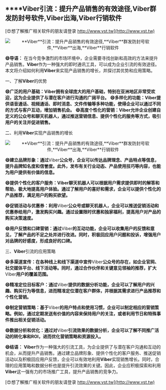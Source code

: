 ## ****Viber**引流：提升产品销售的有效途径,**Viber**群发防封号软件,**Viber**出海,**Viber**行销软件**

[😍想了解推广相关软件的朋友请登录 http://www.vst.tw](http://www.vst.tw)

 <center><img src="https://vst.tw/MP4/tuiguang/png/8.png" alt="**Viber**引流：提升产品销售的有效途径,**Viber**群发防封号软件,**Viber**出海,**Viber**行销软件"></center>

**😄导语：**
在当今竞争激烈的市场环境中，企业需要寻找创新和高效的方法来提升产品销售。**Viber**作为一种强大的即时通讯工具，可以成为企业引流的有效途径。本文将介绍如何利用**Viber**来实现产品销售的增长，并探讨其优势和应用策略。

一、了解**Viber**的优势

**😄广泛的用户基础：**Viber**拥有全球庞大的用户基础，特别在亚洲地区非常受欢迎，这为企业提供了与潜在客户进行沟通的广阔平台。**
**😄多样化的功能：**Viber**提供语音通话、视频通话、即时消息、文件传输等多种功能，使得企业可以通过不同的方式与客户互动，增加销售机会。**
**😄高度个性化的营销：**Viber**允许企业创建自定义的公众号和聊天机器人，通过推送营销信息、提供个性化的服务等方式，吸引用户的关注并促进销售。**

二、利用**Viber**实现产品销售的增长

 <center><img src="https://vst.tw/MP4/tuiguang/png/6.png" alt="**Viber**引流：提升产品销售的有效途径,**Viber**群发防封号软件,**Viber**出海,**Viber**行销软件"></center>

**😄建立品牌形象：通过**Viber**公众号，企业可以传达品牌理念、产品特点等信息，提升品牌知名度和信誉度。此外，发布有关行业动态、产品使用技巧等内容，也能为用户提供有价值的信息。**

**😄提供个性化的客户服务：**Viber**聊天机器人可以根据用户需求提供即时的解答和帮助，极大地提高用户体验。通过了解用户的喜好和需求，企业可以提供个性化的产品推荐，满足用户的购买欲望。**

**😄促销活动与优惠券：利用**Viber**公众号或聊天机器人，企业可以推送促销活动和优惠券给用户，激发购买兴趣。通过设置限时优惠和独家福利，提高用户对产品的购买决策速度。**

**😄用户反馈和口碑营销：通过**Viber**的互动功能，企业可以收集用户的反馈和意见，了解产品的不足之处并进行改进。同时，积极回应用户问题和投诉，增强用户对品牌的好感度，形成良好的口碑。**

三、**Viber**引流的应用策略

**😄多渠道宣传：在各种线上和线下渠道中宣传**Viber**公众号的存在，如企业官网、社交媒体平台、线下活动等。同时，通过合作伙伴和关键意见领袖的推荐，扩大**Viber**用户的覆盖范围。**

**😄精准定位目标客户：通过**Viber**提供的数据分析功能，企业可以了解用户的兴趣、购买行为等信息，进而精准定位潜在客户群体，并根据其需求进行产品推荐和个性化营销。**

**😄制定营销策略：基于**Viber**的用户特点和使用习惯，企业可以制定相应的营销策略。例如，通过定期发送有价值的内容来保持用户的关注，或者利用节日和特殊事件推出相关促销活动。**

**😄数据分析和优化：通过对**Viber**引流效果的数据分析，企业可以了解不同推广活动的转化率和ROI，进而优化营销策略和资源投入。**

**😄结语：**
**Viber**作为一种强大的引流工具，为企业提供了与潜在客户沟通和互动的机会，从而提升产品销售。通过建立品牌形象、提供个性化的客户服务、推送促销活动以及积极回应用户反馈，企业可以有效地利用**Viber**实现销售增长。同时，合理的应用策略和数据分析也是提升引流效果的关键。因此，企业应积极探索和利用**Viber**这一强有力的市场推广工具，提升产品销售的竞争力。

[😍想了解推广相关软件的朋友请登录 http://www.vst.tw](http://www.vst.tw)



